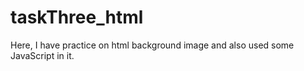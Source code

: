 # taskThree_html
Here, I have practice on html background image and also used some JavaScript in it.

